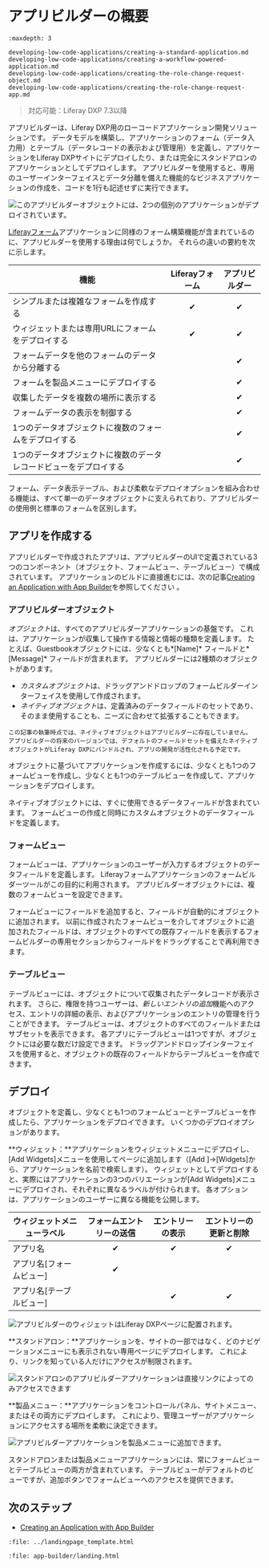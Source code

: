 # アプリビルダーの概要

```{toctree}
:maxdepth: 3

developing-low-code-applications/creating-a-standard-application.md
developing-low-code-applications/creating-a-workflow-powered-application.md
developing-low-code-applications/creating-the-role-change-request-object.md
developing-low-code-applications/creating-the-role-change-request-app.md
```

> 対応可能：Liferay DXP 7.3以降

アプリビルダーは、Liferay DXP用のローコードアプリケーション開発ソリューションです。 データモデルを構築し、アプリケーションのフォーム（データ入力用）とテーブル（データレコードの表示および管理用）を定義し、アプリケーションをLiferay DXPサイトにデプロイしたり、または完全にスタンドアロンのアプリケーションとしてデプロイします。 アプリビルダーを使用すると、専用のユーザーインターフェイスとデータ分離を備えた機能的なビジネスアプリケーションの作成を、コードを1行も記述せずに実行できます。

![このアプリビルダーオブジェクトには、2つの個別のアプリケーションがデプロイされています。](./app-builder/images/01.png)

[Liferayフォーム](../process-automation/forms/introduction-to-forms.md)アプリケーションに同様のフォーム構築機能が含まれているのに、アプリビルダーを使用する理由は何でしょうか。 それらの違いの要約を次に示します。

| 機能                                | Liferayフォーム | アプリビルダー |
| --------------------------------- |:-----------:|:-------:|
| シンプルまたは複雑なフォームを作成する               |      ✔      |    ✔    |
| ウィジェットまたは専用URLにフォームをデプロイする        |      ✔      |    ✔    |
| フォームデータを他のフォームのデータから分離する          |             |    ✔    |
| フォームを製品メニューにデプロイする                |             |    ✔    |
| 収集したデータを複数の場所に表示する                |             |    ✔    |
| フォームデータの表示を制御する                   |             |    ✔    |
| 1つのデータオブジェクトに複数のフォームをデプロイする       |             |    ✔    |
| 1つのデータオブジェクトに複数のデータレコードビューをデプロイする |             |    ✔    |

フォーム、データ表示テーブル、および柔軟なデプロイオプションを組み合わせる機能は、すべて単一のデータオブジェクトに支えられており、アプリビルダーの使用例と標準のフォームを区別します。

## アプリを作成する

アプリビルダーで作成されたアプリは、アプリビルダーのUIで定義されている3つのコンポーネント（オブジェクト、フォームビュー、テーブルビュー）で構成されています。 アプリケーションのビルドに直接進むには、次の記事[Creating an Application with App Builder](./creating-a-standard-application.md)を参照してください 。

### アプリビルダーオブジェクト

*オブジェクト*は、すべてのアプリビルダーアプリケーションの基盤です。 これは、アプリケーションが収集して操作する情報と情報の種類を定義します。 たとえば、Guestbookオブジェクトには、少なくとも*[Name]* フィールドと*[Message]* フィールドが含まれます。 アプリビルダーには2種類のオブジェクトがあります。

  - *カスタムオブジェクト*は、ドラッグアンドドロップのフォームビルダーインターフェイスを使用して作成されます。
  - *ネイティブオブジェクト*は、定義済みのデータフィールドのセットであり、そのまま使用することも、ニーズに合わせて拡張することもできます。

```{note}
この記事の執筆時点では、ネイティブオブジェクトはアプリビルダーに存在していません。 アプリビルダーの将来のバージョンでは、デフォルトのフィールドセットを備えたネイティブオブジェクトがLiferay DXPにバンドルされ、アプリの開発が活性化される予定です。
```

オブジェクトに基づいてアプリケーションを作成するには、少なくとも1つのフォームビューを作成し、少なくとも1つのテーブルビューを作成して、アプリケーションをデプロイします。

ネイティブオブジェクトには、すぐに使用できるデータフィールドが含まれています。 フォームビューの作成と同時にカスタムオブジェクトのデータフィールドを定義します。

### フォームビュー

フォームビューは、アプリケーションのユーザーが入力するオブジェクトのデータフィールドを定義します。 Liferayフォームアプリケーションのフォームビルダーツールがこの目的に利用されます。 アプリビルダーオブジェクトには、複数のフォームビューを設定できます。

フォームビューにフィールドを追加すると、フィールドが自動的にオブジェクトに追加されます。 以前に作成されたフォームビューを介してオブジェクトに追加されたフィールドは、オブジェクトのすべての既存フィールドを表示するフォームビルダーの専用セクションからフィールドをドラッグすることで再利用できます。

### テーブルビュー

テーブルビューには、オブジェクトについて収集されたデータレコードが表示されます。 さらに、権限を持つユーザーは、*新しいエントリの追加*機能へのアクセス、エントリの詳細の表示、およびアプリケーションのエントリの管理を行うことができます。 テーブルビューは、オブジェクトのすべてのフィールドまたはサブセットを表示できます。 各アプリにテーブルビューは1つですが、オブジェクトには必要な数だけ設定できます。 ドラッグアンドドロップインターフェイスを使用すると、オブジェクトの既存のフィールドからテーブルビューを作成できます。

## デプロイ

オブジェクトを定義し、少なくとも1つのフォームビューとテーブルビューを作成したら、アプリケーションをデプロイできます。 いくつかのデプロイオプションがあります。

**ウィジェット：**アプリケーションをウィジェットメニューにデプロイし、[Add Widgets]メニューを使用してページに追加します（[Add ]→[Widgets]から、アプリケーションを名前で検索します）。 ウィジェットとしてデプロイすると、実際にはアプリケーションの3つのバリエーションが[Add Widgets]メニューにデプロイされ、それぞれに異なるラベルが付けられます。 各オプションは、アプリケーションのユーザーに異なる機能を公開します。

| ウィジェットメニューラベル     | フォームエントリーの送信 | エントリーの表示 | エントリーの更新と削除 |
| ----------------- |:------------:|:--------:|:-----------:|
| アプリ名              |      ✔       |    ✔     |      ✔      |
| アプリ名\[フォームビュー\] |      ✔       |          |             |
| アプリ名\[テーブルビュー\] |              |    ✔     |      ✔      |

![アプリビルダーのウィジェットはLiferay DXPページに配置されます。](./app-builder/images/03.png)

**スタンドアロン：**アプリケーションを、サイトの一部ではなく、どのナビゲーションメニューにも表示されない専用ページにデプロイします。 これにより、リンクを知っている人だけにアクセスが制限されます。

![スタンドアロンのアプリビルダーアプリケーションは直接リンクによってのみアクセスできます](./app-builder/images/04.png)

**製品メニュー：**アプリケーションをコントロールパネル、サイトメニュー、またはその両方にデプロイします。 これにより、管理ユーザーがアプリケーションにアクセスする場所を柔軟に決定できます。

![アプリビルダーアプリケーションを製品メニューに追加できます。](./app-builder/images/02.png)

スタンドアロンまたは製品メニューアプリケーションには、常にフォームビューとテーブルビューの両方が含まれています。 テーブルビューがデフォルトのビューですが、追加ボタンでフォームビューへのアクセスを提供できます。

## 次のステップ

  - [Creating an Application with App Builder](./creating-a-standard-application.md)

```{raw} html
:file: ../landingpage_template.html
```

```{raw} html
:file: app-builder/landing.html
```